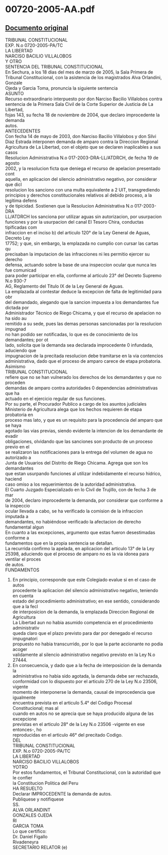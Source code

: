 
00720-2005-AA.pdf
=================
  
[Documento original](https://tc.gob.pe/jurisprudencia/2005/00720-2005-AA.pdf)  
---  
TRIBUNAL CONSTITUCIONAL  
EXP. N.o 0720-2005-PA/TC  
LA LIBERTAD  
NARCISO BACILIO VILLALOBOS  
Y OTRO  
SENTENCIA DEL TRIBUNAL CONSTITUCIONAL  
En Sechura, a los 18 dias del mes de marzo de 2005, la Sala Primera de  
Tribunal Constitucional, con la asistencia de los magistrados Alva Orlandini, Gonzale  
Ojeda y Garcia Toma, pronuncia la siguiente sentencia  
ASUNTO  
Recurso extraordinario interpuesto por don Narciso Bacilio Villalobos contra  
sentencia de la Primera Sala Civil de la Corte Superior de Justicia de La Libertad,  
fojas 143, su fecha 18 de noviembre de 2004, que declaro improcedente la demanda  
autos.  
ANTECEDENTES  
Con fecha 14 de mayo de 2003, don Narciso Bacilio Villalobos y don Silvi  
Diaz Estrada interponen demanda de amparo contra la Direccion Regional  
Agricultura de La Libertad, con el objeto que se declaren inaplicables a sus casos  
Resolucion Administrativa N.o 017-2003-DRA-LL/ATDRCH, de fecha 19 de agosto  
2002, y la resolucion ficta que deniega el recurso de apelacion presentado cont  
aquella, en aplicacion del silencio administrativo negativo, por considerar que dicl  
resolucion los sanciono con una multa equivalente a 2 UIT, transgrediendo  
principios y derechos constitucionales relativos al debido proceso, a la legitima defens  
y de tipicidad. Sostienen que la Resolucion Administrativa N.o 017-2003-DRA  
LL/ATDRCH los sanciona por utilizar aguas sin autorizacion, por usurpacion  
funciones y por la usurpacion del canal El Tesoro Chira, conductas tipificadas com  
infraccion en el inciso b) del articulo 120° de la Ley General de Aguas, Decreto Ley  
17752; y que, sin embargo, la emplazada no cumplio con cursar las cartas qu  
precisaban la imputacion de las infracciones ni les permitio ejercer su derecho  
defensa, actuando sobre la base de una inspeccion ocular que nunca les fue comunicad  
para poder participar en ella, conforme al articulo 23° del Decreto Supremo N.o 930-7  
AG, Reglamento del Titulo IX de la Ley General de Aguas.  
La emplazada al contestar deduce la excepcion de falta de legitimidad para obr  
del demandado, alegando que la sancion impuesta a los demandantes fue dictada por  
Administrador Técnico de Riego Chicama, y que el recurso de apelacion no ha sido au  
remitido a su sede, pues las demas personas sancionadas por la resolucion impugnad  
no han podido ser notificadas, lo que es de conocimiento de los demandantes; por ot  
lado, solicita que la demanda sea declarada improcedente 0 infundada, aduciendo que  
impugnacion de la precitada resolucion debe tramitarse en la via contencios  
administrativa, dado que el proceso de amparo carece de etapa probatoria. Asimismo  
TRIBUNAL CONSTITUCIONAL  
refiere que no se han vulnerado los derechos de los demandantes y que no proceden  
demandas de amparo contra autoridades 0 dependencias administrativas que ha  
actuado en el ejercicio regular de sus funciones.  
Por su parte, el Procurador Publico a cargo de los asuntos judiciales  
Ministerio de Agricultura alega que los hechos requieren de etapa probatoria en  
proceso mas lato, y que es un requisito para la procedencia del amparo que se haya  
agotado las vias previas, siendo evidente la intencion de los demandante de evadir  
obligaciones, olvidando que las sanciones son producto de un proceso previo en el  
se realizaron las notificaciones para la entrega del volumen de agua no autorizado a  
Junta de Usuarios del Distrito de Riego Chicama. Agrega que son los demandantes  
que estan usurpando funciones al utilizar indebidamente el recurso hidrico, haciend  
caso omiso a los requerimientos de la autoridad administrativa.  
El Cuarto Juzgado Especializado en lo Civil de Trujillo, con de fecha 3 de mar  
de 2004, declaro improcedente la demanda, por considerar que conforme a la inspeccio  
ocular llevada a cabo, se ha verificado la comision de la infraccion imputada a  
demandantes, no habiéndose verificado la afectacion de derecho fundamental algun  
En cuanto a las excepciones, argumento que estas fueron desestimadas conforme a  
fundamentos que en la propia sentencia se detallan.  
La recurrida confirmo la apelada, en aplicacion del articulo 13° de la Ley  
25398, aduciendo que el proceso de amparo no es la via idonea para ventilar el proces  
de autos.  
FUNDAMENTOS  
1. En principio, corresponde que este Colegiado evalue si en el caso de autos  
procedente la aplicacion del silencio administrativo negativo, teniendo en cuenta  
estado del procedimiento administrativo; en ese sentido, considerando que a la fecl  
de interposicion de la demanda, la emplazada Direccion Regional de Agricultura  
La Libertad aun no habia asumido competencia en el procedimiento administrativ  
queda claro que el plazo previsto para dar por denegado el recurso impugnatori  
propuesto no habia transcurrido, por lo que la parte accionante no podia acoger  
validamente al silencio administrativo negativo previsto en la Ley N.o 27444.  
2. En consecuencia, y dado que a la fecha de interposicion de la demanda la  
administrativa no habia sido agotada, la demanda debe ser rechazada,  
conformidad con lo dispuesto por el articulo 270 de la Ley N.o 23506, vigente  
momento de interponerse la demanda, causal de improcedencia que igualmente  
encuentra prevista en el articulo 5.4° del Codigo Procesal Constitucional; mas al  
cuando en autos no se aprecia que se haya producido alguna de las excepcione  
previstas en el articulo 28° de la Ley N.o 23506 -vigente en ese entonces-, ho  
reproducidas en el articulo 46° del precitado Codigo.  
DEL  
TRIBUNAL CONSTITUCIONAL  
EXP. N.o 0720-2005-PA/TC  
LA LIBERTAD  
NARCISO BACILIO VILLALOBOS  
YOTRO  
Por estos fundamentos, el Tribunal Constitucional, con la autoridad que le confier  
la Constitucion Politica del Peru  
HA RESUELTO  
Declarar IMPROCEDENTE la demanda de autos.  
Publiquese y notifiquese  
SS.  
ALVA ORLANDINT  
GONZALES OJEDA  
Rl  
GARCIA TOMA  
Lo que certifico:  
Dr. Daniel Figallo  
Rivadeneyra  
SECRETARIO RELATOR (e)